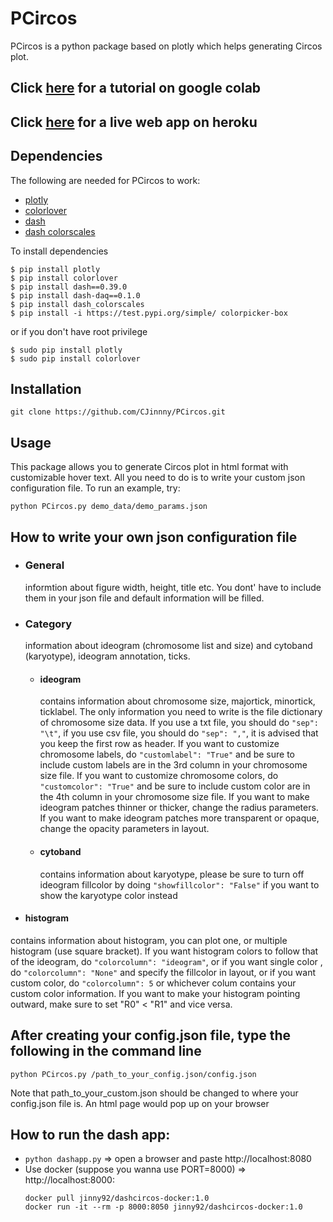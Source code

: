 # PCircos
PCircos is a python package based on plotly which helps generating Circos plot.

## Click [here](https://colab.research.google.com/drive/1GIkZojmWbMou3wGjoSZ57YZvXtZJnY3G) for a tutorial on google colab
## Click [here](https://dash-circos-app.herokuapp.com/) for a live web app on heroku


## Dependencies

The following are needed for PCircos to work:

- [plotly](https://plot.ly/python/)
- [colorlover](https://github.com/jackparmer/colorlover)
- [dash](https://dash.plot.ly/)
- [dash colorscales](https://github.com/plotly/dash-colorscales)

To install dependencies
```
$ pip install plotly 
$ pip install colorlover
$ pip install dash==0.39.0
$ pip install dash-daq==0.1.0  
$ pip install dash_colorscales
$ pip install -i https://test.pypi.org/simple/ colorpicker-box
```
or if you don't have root privilege
```
$ sudo pip install plotly
$ sudo pip install colorlover
```

## Installation
```git clone https://github.com/CJinnny/PCircos.git```

## Usage
This package allows you to generate Circos plot in html format with customizable hover text. All you need to do is to write your custom json configuration file.
To run an example, try:

```python PCircos.py demo_data/demo_params.json```

## How to write your own json configuration file

- ### General
  informtion about figure width, height, title etc. You dont' have to include them in your json file and default information will be filled.
  
- ### Category

  information about ideogram (chromosome list and size) and cytoband (karyotype), ideogram annotation, ticks.
  
  - #### ideogram
    contains information about chromosome size, majortick, minortick, ticklabel. The only information you need to write is the file dictionary of chromosome size data. If you use a txt file, you should do `"sep": "\t"`, if you use csv file, you should do `"sep": ","`, it is advised that you keep the first row as header. 
    If you want to customize chromosome labels, do ```"customlabel": "True"``` and be sure to include custom labels are in the 3rd column in your chromosome size file. If you want to customize chromosome colors, do ```"customcolor": "True"``` and be sure to include custom color are in the 4th column in your chromosome size file. If you want to make ideogram patches thinner or thicker, change the radius parameters. If you want to make ideogram patches more transparent or opaque, change the opacity parameters in layout.
    
  - #### cytoband
    contains information about karyotype, please be sure to turn off ideogram fillcolor by doing ```"showfillcolor": "False"``` if you want to show the karyotype color instead
  
 - #### histogram
  contains information about histogram, you can plot one, or multiple histogram (use square bracket). If you want histogram colors to follow that of the ideogram, do ```"colorcolumn": "ideogram"```, or if you want single color , do ```"colorcolumn": "None"``` and specify the fillcolor in layout, or if you want custom color, do ```"colorcolumn": 5``` or whichever colum contains your custom color information. If you want to make your histogram pointing outward, make sure to set "R0" < "R1" and vice versa. 


## After creating your config.json file, type the following in the command line

```python PCircos.py /path_to_your_config.json/config.json```

Note that path_to_your_custom.json should be changed to where your config.json file is.
An html page would pop up on your browser


## How to run the dash app:

  - ```python dashapp.py``` => open a browser and paste  http://localhost:8080
  - Use docker (suppose you wanna use PORT=8000)  => http://localhost:8000:
    ```
    docker pull jinny92/dashcircos-docker:1.0 
    docker run -it --rm -p 8000:8050 jinny92/dashcircos-docker:1.0 
    ```
   



